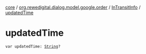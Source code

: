 [core](../../index.md) / [org.rewedigital.dialog.model.google.order](../index.md) / [InTransitInfo](index.md) / [updatedTime](./updated-time.md)

# updatedTime

`var updatedTime: `[`String`](https://kotlinlang.org/api/latest/jvm/stdlib/kotlin/-string/index.html)`?`